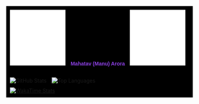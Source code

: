 <div style="background-color: black; padding: 10px;">

  <!-- Header with Image and Name -->
  <div>
  <div id="element1" style="display:inline-block; margin-right: 10px;">
      <img src="./images/ma.png" width="150" height="150" alt="Ma Picture"/>
  </div>
  <div id="element2" style="display:inline-block;">
      <h4 style="color: #8c40e3; font-family: sans-serif;">Mahatav (Manu) Arora</h4>
  </div>
  <div id="element1" style="display:inline-block; margin-left: 10px;">
      <img src="./images/ma.png" width="150" height="150" alt="Ma Picture"/>
  </div>
</div>

  <!-- Stats and Top Languages Section -->
  <div style="margin-top: 10px;">
      <div id="element1" style="display:inline-block; margin-right: 10px;">
          <img src="https://github-readme-stats.vercel.app/api?username=Mahatav&theme=midnight-purple&show_icons=true&show=reviews,discussions_started,discussions_answered,prs_merged,prs_merged_percentage" alt="GitHub Stats"/>
      </div>
      <div id="element2" style="display:inline-block;">
          <img src="https://github-readme-stats.vercel.app/api/top-langs/?username=Mahatav&hide_progress=true&theme=midnight-purple" alt="Top Languages"/>
      </div>
  </div>

  <!-- WakaTime Stats -->
  <div style="margin-top: 10px;">
      <a href="https://github.com/Mahatav/github-readme-stats">
          <img src="https://github-readme-stats.vercel.app/api/wakatime?username=Mahatav&theme=midnight-purple" alt="WakaTime Stats"/>
      </a>
  </div>

</div>
